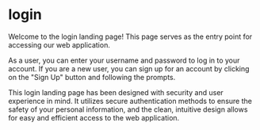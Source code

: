 # login
Welcome to the login landing page! This page serves as the entry point for accessing our web application.

As a user, you can enter your username and password to log in to your account. If you are a new user, you can sign up for an account by clicking on the "Sign Up" button and following the prompts.

This login landing page has been designed with security and user experience in mind. It utilizes secure authentication methods to ensure the safety of your personal information, and the clean, intuitive design allows for easy and efficient access to the web application.
